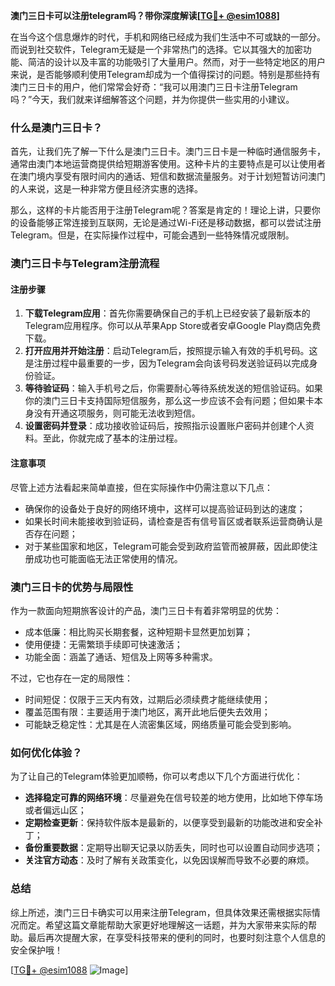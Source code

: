 **澳门三日卡可以注册telegram吗？带你深度解读[[TG💪+ @esim1088](https://t.me/s/esim1088)]**

在当今这个信息爆炸的时代，手机和网络已经成为我们生活中不可或缺的一部分。而说到社交软件，Telegram无疑是一个非常热门的选择。它以其强大的加密功能、简洁的设计以及丰富的功能吸引了大量用户。然而，对于一些特定地区的用户来说，是否能够顺利使用Telegram却成为一个值得探讨的问题。特别是那些持有澳门三日卡的用户，他们常常会好奇：“我可以用澳门三日卡注册Telegram吗？”今天，我们就来详细解答这个问题，并为你提供一些实用的小建议。

### 什么是澳门三日卡？

首先，让我们先了解一下什么是澳门三日卡。澳门三日卡是一种临时通信服务卡，通常由澳门本地运营商提供给短期游客使用。这种卡片的主要特点是可以让使用者在澳门境内享受有限时间内的通话、短信和数据流量服务。对于计划短暂访问澳门的人来说，这是一种非常方便且经济实惠的选择。

那么，这样的卡片能否用于注册Telegram呢？答案是肯定的！理论上讲，只要你的设备能够正常连接到互联网，无论是通过Wi-Fi还是移动数据，都可以尝试注册Telegram。但是，在实际操作过程中，可能会遇到一些特殊情况或限制。

### 澳门三日卡与Telegram注册流程

#### 注册步骤
1. **下载Telegram应用**：首先你需要确保自己的手机上已经安装了最新版本的Telegram应用程序。你可以从苹果App Store或者安卓Google Play商店免费下载。
2. **打开应用并开始注册**：启动Telegram后，按照提示输入有效的手机号码。这是注册过程中最重要的一步，因为Telegram会向该号码发送验证码以完成身份验证。
3. **等待验证码**：输入手机号之后，你需要耐心等待系统发送的短信验证码。如果你的澳门三日卡支持国际短信服务，那么这一步应该不会有问题；但如果卡本身没有开通这项服务，则可能无法收到短信。
4. **设置密码并登录**：成功接收验证码后，按照指示设置账户密码并创建个人资料。至此，你就完成了基本的注册过程。

#### 注意事项
尽管上述方法看起来简单直接，但在实际操作中仍需注意以下几点：
- 确保你的设备处于良好的网络环境中，这样可以提高验证码到达的速度；
- 如果长时间未能接收到验证码，请检查是否有信号盲区或者联系运营商确认是否存在问题；
- 对于某些国家和地区，Telegram可能会受到政府监管而被屏蔽，因此即使注册成功也可能面临无法正常使用的情况。

### 澳门三日卡的优势与局限性

作为一款面向短期旅客设计的产品，澳门三日卡有着非常明显的优势：
- 成本低廉：相比购买长期套餐，这种短期卡显然更加划算；
- 使用便捷：无需繁琐手续即可快速激活；
- 功能全面：涵盖了通话、短信及上网等多种需求。

不过，它也存在一定的局限性：
- 时间短促：仅限于三天内有效，过期后必须续费才能继续使用；
- 覆盖范围有限：主要适用于澳门地区，离开此地后便失去效用；
- 可能缺乏稳定性：尤其是在人流密集区域，网络质量可能会受到影响。

### 如何优化体验？

为了让自己的Telegram体验更加顺畅，你可以考虑以下几个方面进行优化：
- **选择稳定可靠的网络环境**：尽量避免在信号较差的地方使用，比如地下停车场或者偏远山区；
- **定期检查更新**：保持软件版本是最新的，以便享受到最新的功能改进和安全补丁；
- **备份重要数据**：定期导出聊天记录以防丢失，同时也可以设置自动同步选项；
- **关注官方动态**：及时了解有关政策变化，以免因误解而导致不必要的麻烦。

### 总结

综上所述，澳门三日卡确实可以用来注册Telegram，但具体效果还需根据实际情况而定。希望这篇文章能帮助大家更好地理解这一话题，并为大家带来实际的帮助。最后再次提醒大家，在享受科技带来的便利的同时，也要时刻注意个人信息的安全保护哦！

[[TG💪+ @esim1088](https://t.me/s/esim1088) ![Image](https://i.postimg.cc/4NQfJmqS/Snipaste-2025-05-13-00-14-12.png)]